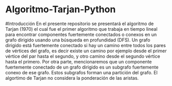 # Algoritmo-Tarjan-Python
#Introducción
En el presente repositorio se presentará el algoritmo de Tarjan (1970) el cual fue el primer algoritmo que trabaja en tiempo lineal para encontrar componentes fuertemente conectados o conexos en un grafo dirigido usando una búsqueda en profundidad (DFS).
Un grafo dirigido está fuertemente conectado si hay un camino entre todos los pares de vértices del grafo, es decir existe un camino por ejemplo desde el primer vértice del par hasta el segundo, y otro camino desde el segundo vértice hasta el primero.
Por otra parte, mencionaremos que un componente fuertemente conectado de un grafo dirigido es un subgrafo fuertemente conexo de ese grafo. Estos subgrafos forman una partición del grafo. El algortimo de Tarjan no considera la ponderación de las aristas.



